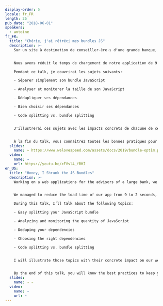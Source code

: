 ```yaml
---
display-order: 5
locale: fr_FR
length: 25
pub_date: "2018-06-01"
speakers:
  - antoine
fr_FR:
  title: "Chérie, j'ai rétréci mes bundles JS"
  description: >-
    Sur un site à destination de conseiller·ère·s d'une grande banque, nous nous sommes heurté·es à des problèmes de performance dus à la quantité de JavaScript que nous envoyions au client.


    Nous avons réduit le temps de chargement de notre application de 9 à 2 secondes, et ce grâce à plusieurs méthodes : l'analyse de bundle, le code splitting et la déduplication de dépendances.

    Pendant ce talk, je couvrirai les sujets suivants:

    - Séparer simplement son bundle JavaScript

    - Analyser et monitorer la taille de son JavaScript

    - Dédupliquer ses dépendances

    - Bien choisir ses dépendances

    - Code splitting vs. bundle splitting


    J'illustrerai ces sujets avec les impacts concrets de chacune de ces méthodes sur la performance de mon projet.


    À la fin du talk, vous connaitrez toutes les bonnes pratiques pour garder une faible taille de JavaScript, et aurez à votre disposition un support de formation pour faire de vous des expert·es.
  slides:
    name: ~ https://www.welovespeed.com/assets/docs/2019/bundle-optim.pdf
  video:
    name: ~
    url: https://youtu.be/cFVsl4_fBHI
en_US:
  title: "Honey, I Shrunk the JS Bundles"
  description: >-
    Working on a web applications for the advisors of a large bank, we faced performance problems caused by the large quantity of JavaScript we were sending our users.


    We managed to reduce the load time of our app from 9 to 2 seconds, using several methods: bundle analysis, code splitting and dependency deduplication.

    During this talk, I’ll talk about the following topics:

    - Easy splitting your JavaScript bundle

    - Analyzing and monitoring the quantity of JavaScript

    - Deduping your dependencies

    - Choosing the right dependencies

    - Code splitting vs. bundle splitting


    I will illustrate those topics with their concrete impact on our web application’s performance.


    By the end of this talk, you will know the best practices to keep your JavaScript size as low as possible, and will have access to training materials that I wrote that will help make you experts on the topic.
  slides:
    name: ~ ~
  video:
    name: ~
    url: ~
---
```


